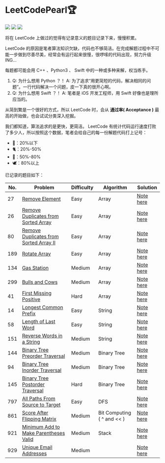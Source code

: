 # LeetCodePearl🏆

![](https://img.shields.io/badge/Player-Chris_Cheung-blue.svg) ![](https://img.shields.io/badge/Language-%20C++/Python3/Swift%20-orange.svg) ![](https://img.shields.io/badge/Status-Updating-brightgreen.svg)

将在 LeetCode 上做过的觉得有记录意义的题目记录下来，慢慢积累。

 LeetCode 的原因是笔者算法知识欠缺，代码也不够简洁。在完成解题过程中不可能一步做到尽善尽美，经常会有运行起来很慢，很啰嗦的代码出现，努力升级 ING...

每题都可能会用 C++ 、Python3 、 Swift 中的一种或多种来解，权当练手。
1. Q: 为什么想用 Python ？！ A: 为了追求“用更简短的代码，解决相同的问题”。一行代码解决一个问题，皮一下真的很开心啊。
2. Q: 为什么想用 Swift ？！ A: 笔者是 iOS 开发工程师，用 Swift 好像也是理所应当的。

从简到繁是一个很好的方式，所以 LeetCode 时，会从 **通过率( Acceptance )** 最高的开始做，也会试试分类深入挖掘。

我们都知道，算法追求的是更快，更简洁。 LeetCode 有统计代码运行速度打败了多少人，所以按照这个数据，笔者会给自己的每一份解题代码打上记号：

* 🐌：20%以下
* 🐈：20%-50%
* 🐎：50%-80%
* 🕊️：80%以上

已记录的题目如下：

| No.  | Problem                                                      | Difficulty | Algorithm                  | Solution                                                     |
| ---- | ------------------------------------------------------------ | ---------- | -------------------------- | ------------------------------------------------------------ |
| 27  | [Remove Element](https://leetcode.com/problems/remove-element/) | Easy     |   Array                         | [Note here](https://github.com/objchris/LeetCodePearl/tree/master/27.Remove%20Element) |
| 26  | [Remove Duplicates from Sorted Array](https://leetcode.com/problems/remove-duplicates-from-sorted-array/) | Easy     |   Array                         | [Note here](https://github.com/objchris/LeetCodePearl/tree/master/26.Remove%20Duplicates%20from%20Sorted%20Array) |
| 80  | [Remove Duplicates from Sorted Array II](https://leetcode.com/problems/remove-duplicates-from-sorted-array-ii/) | Easy     |   Array                         | [Note here](https://github.com/objchris/LeetCodePearl/tree/master/26.Remove%20Duplicates%20from%20Sorted%20Array) |
| 189  | [Rotate Array](https://leetcode.com/problems/rotate-array/) | Easy     |   Array                         | [Note here](https://github.com/objchris/LeetCodePearl/tree/master/189.Rotate%20Array) |
| 134  | [Gas Station](https://leetcode.com/problems/gas-station/) | Medium     |   Array                         | [Note here](https://github.com/objchris/LeetCodePearl/tree/master/134.Gas%20Station) |
| 299  | [Bulls and Cows](https://leetcode.com/problems/bulls-and-cows/) | Medium     |   Array    | [Note here](https://github.com/objchris/LeetCodePearl/tree/master/299.Bulls%20and%20Cows) |
| 41  | [First Missing Positive](https://leetcode.com/problems/first-missing-positive/) | Hard     |   Array    | [Note here](https://github.com/objchris/LeetCodePearl/tree/master/41.First%20Missing%20Positive) |
| 14  | [Longest Common Prefix](https://leetcode.com/problems/longest-common-prefix/) | Easy     |   String    | [Note here](https://github.com/objchris/LeetCodePearl/tree/master/14.Longest%20Common%20Prefix) |
| 58  | [Length of Last Word](https://leetcode.com/problems/length-of-last-word/) | Easy     |   String    | [Note here](https://github.com/objchris/LeetCodePearl/tree/master/58.Length%20of%20Last%20Word) |
| 151  | [Reverse Words in a String](https://leetcode.com/problems/reverse-words-in-a-string/) | Medium     |   String    | [Note here](https://github.com/objchris/LeetCodePearl/tree/master/151.Reverse%20Words%20in%20a%20String) |
| 144  | [Binary Tree Preorder Traversal](https://leetcode.com/problems/binary-tree-preorder-traversal/) | Medium     |   Binary Tree    | [Note here](https://github.com/objchris/LeetCodePearl/tree/master/144.Binary%20Tree%20Preorder%20Traversal) |
| 94  | [Binary Tree Inorder Traversal](https://leetcode.com/problems/binary-tree-inorder-traversal/) | Medium     |   Binary Tree    | [Note here](https://github.com/objchris/LeetCodePearl/tree/master/94.Binary%20Tree%20Inorder%20Traversal) |
| 145  | [Binary Tree Postorder Traversal](https://leetcode.com/problems/binary-tree-postorder-traversal/) | Hard     |   Binary Tree    | [Note here](https://github.com/objchris/LeetCodePearl/tree/master/145.Binary%20Tree%20Postorder%20Traversal) |
| 797  | [All Paths From Source to Target](https://leetcode.com/problems/all-paths-from-source-to-target/description/) | Easy       | DFS                        | [Note here](https://github.com/objchris/LeetCodePearl/tree/master/797.All%20Paths%20From%20Source%20to%20Target) |
| 861  | [Score After Flipping Matrix](https://leetcode.com/problems/score-after-flipping-matrix/) | Medium     | Bit Computing ( ^ and << ) | [Note here](https://github.com/objchris/LeetCodePearl/tree/master/861.Score%20After%20Flipping%20Matrix) |
| 921  | [Minimum Add to Make Parentheses Valid](https://leetcode.com/problems/minimum-add-to-make-parentheses-valid/) | Medium     | Stack                      | [Note here](https://github.com/objchris/LeetCodePearl/tree/master/921.Minimum%20Add%20to%20Make%20Parentheses%20Valid) |
| 929  | [Unique Email Addresses](https://leetcode.com/problems/unique-email-addresses/) | Medium     |                            | [Note here](https://github.com/objchris/LeetCodePearl/tree/master/929.Unique%20Email%20Addresses) |

